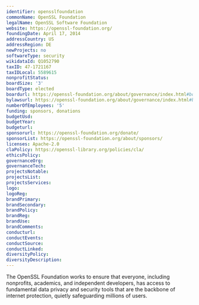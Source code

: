 ```yaml
---
identifier: opensslfoundation
commonName: OpenSSL Foundation
legalName: OpenSSL Software Foundation
website: https://openssl-foundation.org/
foundingDate: April 17, 2014
addressCountry: US
addressRegion: DE
newProjects: no
softwareType: security
wikidataId: Q1052790
taxID: 47-1721167
taxIDLocal: 5589615
nonprofitStatus: 
boardSize: '3'
boardType: elected
boardurl: https://openssl-foundation.org/about/governance/index.html#board-of-directors
bylawsurl: https://openssl-foundation.org/about/governance/index.html#by-laws
numberOfEmployees: '5'
funding: sponsors, donations
budgetUsd: 
budgetYear:
budgeturl: 
sponsorurl: https://openssl-foundation.org/donate/
sponsorList: https://openssl-foundation.org/about/sponsors/
licenses: Apache-2.0
claPolicy: https://openssl-library.org/policies/cla/
ethicsPolicy:
governanceOrg: 
governanceTech: 
projectsNotable: 
projectsList: 
projectsServices: 
logo: 
logoReg: 
brandPrimary: 
brandSecondary: 
brandPolicy: 
brandReg: 
brandUse: 
brandComments: 
conducturl: 
conductEvents:
conductSource: 
conductLinked: 
diversityPolicy: 
diversityDescription: 
---
```


The OpenSSL Foundation works to ensure that everyone, including nonprofits, academics, and independent developers, has access to fundamental data privacy and security tools that are the backbone of internet protection, quietly safeguarding millions of users.
